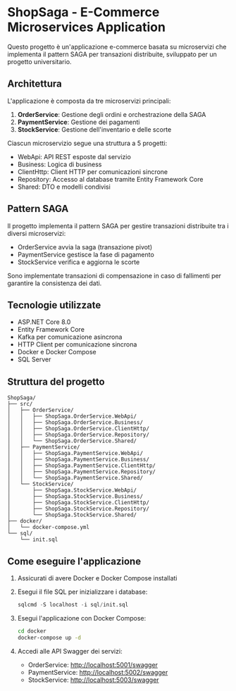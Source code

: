 # ShopSaga - E-Commerce Microservices Application

Questo progetto è un'applicazione e-commerce basata su microservizi che implementa il pattern SAGA per transazioni distribuite, sviluppato per un progetto universitario.

## Architettura

L'applicazione è composta da tre microservizi principali:

1. **OrderService**: Gestione degli ordini e orchestrazione della SAGA
2. **PaymentService**: Gestione dei pagamenti
3. **StockService**: Gestione dell'inventario e delle scorte

Ciascun microservizio segue una struttura a 5 progetti:

- WebApi: API REST esposte dal servizio
- Business: Logica di business
- ClientHttp: Client HTTP per comunicazioni sincrone
- Repository: Accesso al database tramite Entity Framework Core
- Shared: DTO e modelli condivisi

## Pattern SAGA

Il progetto implementa il pattern SAGA per gestire transazioni distribuite tra i diversi microservizi:

- OrderService avvia la saga (transazione pivot)
- PaymentService gestisce la fase di pagamento
- StockService verifica e aggiorna le scorte

Sono implementate transazioni di compensazione in caso di fallimenti per garantire la consistenza dei dati.

## Tecnologie utilizzate

- ASP.NET Core 8.0
- Entity Framework Core
- Kafka per comunicazione asincrona
- HTTP Client per comunicazione sincrona
- Docker e Docker Compose
- SQL Server

## Struttura del progetto

```plaintext
ShopSaga/
├── src/
│   ├── OrderService/
│   │   ├── ShopSaga.OrderService.WebApi/
│   │   ├── ShopSaga.OrderService.Business/
│   │   ├── ShopSaga.OrderService.ClientHttp/
│   │   ├── ShopSaga.OrderService.Repository/
│   │   └── ShopSaga.OrderService.Shared/
│   ├── PaymentService/
│   │   ├── ShopSaga.PaymentService.WebApi/
│   │   ├── ShopSaga.PaymentService.Business/
│   │   ├── ShopSaga.PaymentService.ClientHttp/
│   │   ├── ShopSaga.PaymentService.Repository/
│   │   └── ShopSaga.PaymentService.Shared/
│   └── StockService/
│       ├── ShopSaga.StockService.WebApi/
│       ├── ShopSaga.StockService.Business/
│       ├── ShopSaga.StockService.ClientHttp/
│       ├── ShopSaga.StockService.Repository/
│       └── ShopSaga.StockService.Shared/
├── docker/
│   └── docker-compose.yml
└── sql/
    └── init.sql
```

## Come eseguire l'applicazione

1. Assicurati di avere Docker e Docker Compose installati
2. Esegui il file SQL per inizializzare i database:

   ```sql
   sqlcmd -S localhost -i sql/init.sql
   ```

3. Esegui l'applicazione con Docker Compose:

   ```bash
   cd docker
   docker-compose up -d
   ```

4. Accedi alle API Swagger dei servizi:
   - OrderService: [http://localhost:5001/swagger](http://localhost:5001/swagger)
   - PaymentService: [http://localhost:5002/swagger](http://localhost:5002/swagger)
   - StockService: [http://localhost:5003/swagger](http://localhost:5003/swagger)